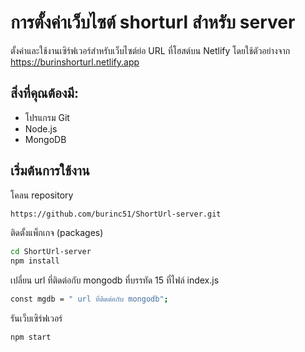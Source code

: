 
# การตั้งค่าเว็บไซต์ shorturl สำหรับ server

ตั้งค่าและใช้งานเซิร์ฟเวอร์สำหรับเว็บไซต์ย่อ URL ที่โฮสต์บน Netlify โดยใช้ตัวอย่างจาก https://burinshorturl.netlify.app
## สิ่งที่คุณต้องมี:
 - โปรแกรม Git
 - Node.js
 - MongoDB 


## เริ่มต้นการใช้งาน
โคลน repository
```bash
https://github.com/burinc51/ShortUrl-server.git
```
ติดตั้งแพ็กเกจ (packages)
```bash
cd ShortUrl-server
npm install
```
 เปลี่ยน url ที่ติดต่อกับ mongodb ที่บรรทัด 15 ที่ไฟล์ index.js
```bash
const mgdb = " url ที่ติดต่อกับ mongodb";
```
รันเว็บเซิร์ฟเวอร์
```bash
npm start
```

